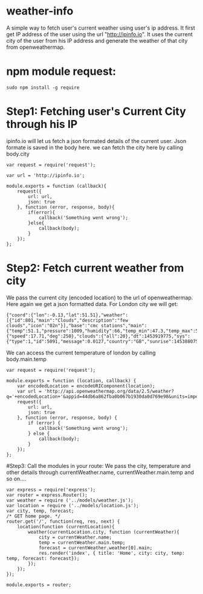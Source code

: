 # weather-info
A simple way to fetch user's current weather using user's ip address. It first get IP address of the user using the url "http://ipinfo.io". It uses the current city of the user from his IP address and generate the weather of that city from openweathermap.

# npm module request:
```
sudo npm install -g require
```

# Step1: Fetching user's Current City through his IP 
ipinfo.io will let us fetch a json formated details of the current user. Json formate is saved in the body here. we can fetch the city here by calling body.city
```
var request = require('request');

var url = 'http://ipinfo.io';

module.exports = function (callback){
    request({
        url: url,
        json: true
    }, function (error, response, body){
        if(error){
            callback('Something went wrong');
        }else{
            callback(body);
        }
    });
};
```

# Step2: Fetch current weather from city
We pass the current city (encoded location) to the url of openweathermap. Here again we get a json formatted data. For London city we will get: 
```
{"coord":{"lon":-0.13,"lat":51.51},"weather":[{"id":801,"main":"Clouds","description":"few clouds","icon":"02n"}],"base":"cmc stations","main":{"temp":51.1,"pressure":1009,"humidity":66,"temp_min":47.3,"temp_max":53.96},"wind":{"speed":17.71,"deg":250},"clouds":{"all":20},"dt":1453919775,"sys":{"type":1,"id":5091,"message":0.0127,"country":"GB","sunrise":1453880751,"sunset":1453912882},"id":2643743,"name":"London","cod":200}
```

We can access the current temperature of london by calling body.main.temp
```
var request = require('request');

module.exports = function (location, callback) {
    var encodedLocation = encodeURIComponent(location);
    var url = 'http://api.openweathermap.org/data/2.5/weather?q='+encodedLocation+'&appid=44db6a862fba0b067b1930da0d769e98&units=imperial';
    request({
        url: url,
        json: true
    }, function (error, response, body) {
        if (error) {
            callback('Something went wrong');
        } else {
            callback(body);
        }
    });
};
```

#Step3: Call the modules in your route:
We pass the city, temperature and other details through currentWeather.name, currentWeather.main.temp and so on....
```
var express = require('express');
var router = express.Router();
var weather = require ('../models/weather.js');
var location = require ('../models/location.js');
var city, temp, forecast;
/* GET home page. */
router.get('/', function(req, res, next) {
    location(function (currentLocation){
        weather(currentLocation.city, function (currentWeather){
            city = currentWeather.name;
            temp = currentWeather.main.temp;
            forecast = currentWeather.weather[0].main;
            res.render('index', { title: 'Home', city: city, temp: temp, forecast: forecast});
        });
    });
});

module.exports = router;
```
